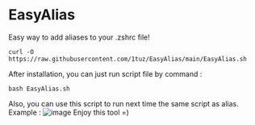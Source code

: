 # EasyAlias
Easy way to add aliases to your .zshrc file!
```
curl -O https://raw.githubusercontent.com/1tuz/EasyAlias/main/EasyAlias.sh
```
After installation, you can just run script file by command :
```
bash EasyAlias.sh
```
Also, you can use this script to run next time the same script as alias. Example :
![image](https://user-images.githubusercontent.com/58532577/193473395-44c2f4e1-369b-4a02-8bcb-e46b85dfb982.png)
Enjoy this tool =)
